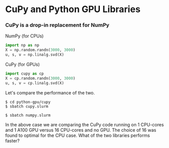 # CuPy and Python GPU Libraries

### CuPy is a drop-in replacement for NumPy

NumPy (for CPUs)

```python
import np as np
X = np.random.randn(3000, 3000)
u, s, v = np.linalg.svd(X)
```

CuPy (for GPUs)

```python
import cupy as cp
X = cp.random.randn(3000, 3000)
u, s, v = cp.linalg.svd(X)
```

Let's compare the performance of the two.

```
$ cd python-gpu/cupy
$ sbatch cupy.slurm

$ sbatch numpy.slurm
```

In the above case we are comparing the CuPy code running on 1 CPU-cores and 1 A100 GPU versus 16 CPU-cores and no GPU. The choice of 16 was found to optimal for the CPU case. What of the two libraries performs faster?

